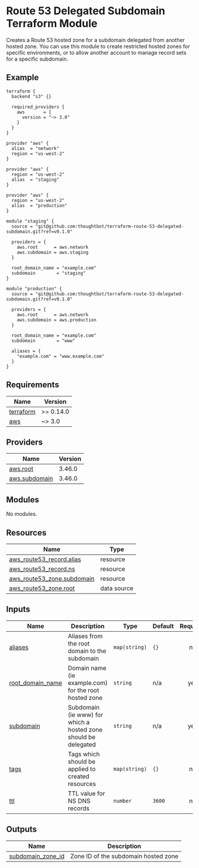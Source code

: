 # Route 53 Delegated Subdomain Terraform Module

Creates a Route 53 hosted zone for a subdomain delegated from another hosted
zone. You can use this module to create restricted hosted zones for specific
environments, or to allow another account to manage record sets for a specific
subdomain.

## Example

```
terraform {
  backend "s3" {}

  required_providers {
    aws       = {
      version = "~> 3.0"
    }
  }
}

provider "aws" {
  alias  = "network"
  region = "us-west-2"
}

provider "aws" {
  region = "us-west-2"
  alias  = "staging"
}

provider "aws" {
  region = "us-west-2"
  alias  = "production"
}

module "staging" {
  source = "git@github.com:thoughtbot/terraform-route-53-delegated-subdomain.git?ref=v0.1.0"

  providers = {
    aws.root      = aws.network
    aws.subdomain = aws.staging
  }

  root_domain_name = "example.com"
  subdomain        = "staging"
}

module "production" {
  source = "git@github.com:thoughtbot/terraform-route-53-delegated-subdomain.git?ref=v0.1.0"

  providers = {
    aws.root      = aws.network
    aws.subdomain = aws.production
  }

  root_domain_name = "example.com"
  subdomain        = "www"

  aliases = {
    "example.com" = "www.example.com"
  }
}
```

<!-- BEGIN_TF_DOCS -->
## Requirements

| Name | Version |
|------|---------|
| <a name="requirement_terraform"></a> [terraform](#requirement\_terraform) | >= 0.14.0 |
| <a name="requirement_aws"></a> [aws](#requirement\_aws) | ~> 3.0 |

## Providers

| Name | Version |
|------|---------|
| <a name="provider_aws.root"></a> [aws.root](#provider\_aws.root) | 3.46.0 |
| <a name="provider_aws.subdomain"></a> [aws.subdomain](#provider\_aws.subdomain) | 3.46.0 |

## Modules

No modules.

## Resources

| Name | Type |
|------|------|
| [aws_route53_record.alias](https://registry.terraform.io/providers/hashicorp/aws/latest/docs/resources/route53_record) | resource |
| [aws_route53_record.ns](https://registry.terraform.io/providers/hashicorp/aws/latest/docs/resources/route53_record) | resource |
| [aws_route53_zone.subdomain](https://registry.terraform.io/providers/hashicorp/aws/latest/docs/resources/route53_zone) | resource |
| [aws_route53_zone.root](https://registry.terraform.io/providers/hashicorp/aws/latest/docs/data-sources/route53_zone) | data source |

## Inputs

| Name | Description | Type | Default | Required |
|------|-------------|------|---------|:--------:|
| <a name="input_aliases"></a> [aliases](#input\_aliases) | Aliases from the root domain to the subdomain | `map(string)` | `{}` | no |
| <a name="input_root_domain_name"></a> [root\_domain\_name](#input\_root\_domain\_name) | Domain name (ie example.com) for the root hosted zone | `string` | n/a | yes |
| <a name="input_subdomain"></a> [subdomain](#input\_subdomain) | Subdomain (ie www) for which a hosted zone should be delegated | `string` | n/a | yes |
| <a name="input_tags"></a> [tags](#input\_tags) | Tags which should be applied to created resources | `map(string)` | `{}` | no |
| <a name="input_ttl"></a> [ttl](#input\_ttl) | TTL value for NS DNS records | `number` | `3600` | no |

## Outputs

| Name | Description |
|------|-------------|
| <a name="output_subdomain_zone_id"></a> [subdomain\_zone\_id](#output\_subdomain\_zone\_id) | Zone ID of the subdomain hosted zone |
<!-- END_TF_DOCS -->
